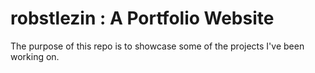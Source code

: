 # robstlezin : A Portfolio Website

The purpose of this repo is to showcase some of the projects I've been working on. 
